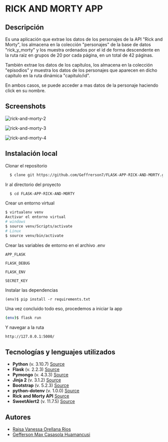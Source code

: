 
# RICK AND MORTY APP


## Descripción
Es una aplicación que extrae los datos de los personajes 
de la API "Rick and Morty", los almacena en la colección "personajes" 
de la base de datos "rick_y_morty" y los muestra ordenados por el id de forma 
descendente en la ruta raiz en grupos de 20 por cada página, en un total de 42 páginas. 

También extrae los datos de los capítulos, los almacena en la colección "episodios" y muestra los datos de los personajes que aparecen en dicho capitulo en la ruta dinámica
"capitulo/id". 

En ambos casos, se puede acceder a mas datos de la personaje haciendo click
en su nombre.

## Screenshots

![rick-and-morty-2](https://user-images.githubusercontent.com/61089189/230173717-5be97d79-48b5-419c-8f8c-7ace22be5a2a.png)

![rick-and-morty-3](https://user-images.githubusercontent.com/61089189/230173723-4b2f88f8-d235-4798-bf85-a106ffdee432.png)

![rick-and-morty-4](https://user-images.githubusercontent.com/61089189/230173725-62211d17-2d78-4657-8b38-a4deddff05d2.png)


## Instalación local

Clonar el repositorio
```bash
  $ clone git https://github.com/Geffrerson7/FLASK-APP-RICK-AND-MORTY.git
```
Ir al directorio del proyecto
```bash
  $ cd FLASK-APP-RICK-AND-MORTY
```
Crear un entorno virtual

```sh
$ virtualenv venv
Axctivar el entorno virtual
# windows
$ source venv/Scripts/activate
# Linux
$ source venv/bin/activate
```

Crear las variables de entorno en el archivo .env

`APP_FLASK`

`FLASK_DEBUG`

`FLASK_ENV`

`SECRET_KEY`


Instalar las dependencias
```
(env)$ pip install -r requirements.txt
```

Una vez concluido todo eso, procedemos a iniciar la app
```sh
(env)$ flask run
```

Y navegar a la ruta
```sh
http://127.0.0.1:5000/
```
## Tecnologías y lenguajes utilizados

* **Python** (v. 3.10.7) [Source](https://www.python.org/)
* **Flask** (v. 2.2.3)  [Source](https://flask.palletsprojects.com/en/2.2.x/)
* **Pymongo** (v. 4.3.3) [Source](https://pymongo.readthedocs.io/en/stable/)
* **Jinja 2** (v. 3.1.2) [Source](https://jinja.palletsprojects.com/en/3.1.x/)
* **Bootstrap** (v. 5.2.3) [Source](https://getbootstrap.com/docs/5.3/getting-started/introduction/)
* **python-dotenv** (v. 1.0.0) [Source](https://pypi.org/project/python-dotenv/)
* **Rick and Morty API** [Source](https://rickandmortyapi.com/documentation)
* **SweetAlert2** (v. 11.7.5) [Source](https://sweetalert2.github.io/)

    
## Autores

- [Raisa Vanessa Orellana Rios](https://www.github.com/Raisa320)
- [Gefferson Max Casasola Huamancusi ](https://www.github.com/Geffrerson7)
